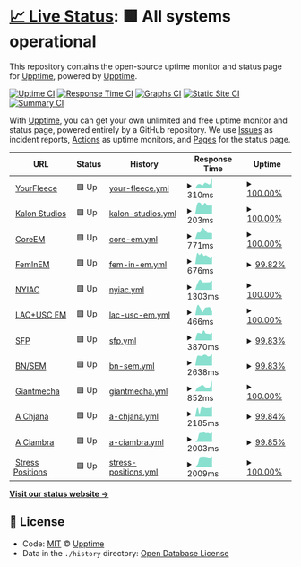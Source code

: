 # [📈 Live Status](https://status.mswd.io): <!--live status--> **🟩 All systems operational**

This repository contains the open-source uptime monitor and status page for [Upptime](https://upptime.js.org), powered by [Upptime](https://github.com/upptime/upptime).

[![Uptime CI](https://github.com/koj-co/upptime/workflows/Uptime%20CI/badge.svg)](https://github.com/koj-co/upptime/actions?query=workflow%3A%22Uptime+CI%22)
[![Response Time CI](https://github.com/koj-co/upptime/workflows/Response%20Time%20CI/badge.svg)](https://github.com/koj-co/upptime/actions?query=workflow%3A%22Response+Time+CI%22)
[![Graphs CI](https://github.com/koj-co/upptime/workflows/Graphs%20CI/badge.svg)](https://github.com/koj-co/upptime/actions?query=workflow%3A%22Graphs+CI%22)
[![Static Site CI](https://github.com/koj-co/upptime/workflows/Static%20Site%20CI/badge.svg)](https://github.com/koj-co/upptime/actions?query=workflow%3A%22Static+Site+CI%22)
[![Summary CI](https://github.com/koj-co/upptime/workflows/Summary%20CI/badge.svg)](https://github.com/koj-co/upptime/actions?query=workflow%3A%22Summary+CI%22)

With [Upptime](https://upptime.js.org), you can get your own unlimited and free uptime monitor and status page, powered entirely by a GitHub repository. We use [Issues](https://github.com/upptime/upptime/issues) as incident reports, [Actions](https://github.com/upptime/upptime/actions) as uptime monitors, and [Pages](https://upptime.github.io/upptime) for the status page.

<!--start: status pages-->
<!-- This summary is generated by Upptime (https://github.com/upptime/upptime) -->
<!-- Do not edit this manually, your changes will be overwritten -->
<!-- prettier-ignore -->
| URL | Status | History | Response Time | Uptime |
| --- | ------ | ------- | ------------- | ------ |
| <img alt="" src="https://favicons.githubusercontent.com/yourfleece.com" height="13"> [YourFleece](https://yourfleece.com) | 🟩 Up | [your-fleece.yml](https://github.com/mswd-io/mswd-upptime/commits/master/history/your-fleece.yml) | <details><summary><img alt="Response time graph" src="./graphs/your-fleece/response-time-week.png" height="20"> 310ms</summary><br><a href="https://status.mswd.io/history/your-fleece"><img alt="Response time 415" src="https://img.shields.io/endpoint?url=https%3A%2F%2Fraw.githubusercontent.com%2Fmswd-io%2Fmswd-upptime%2Fmaster%2Fapi%2Fyour-fleece%2Fresponse-time.json"></a><br><a href="https://status.mswd.io/history/your-fleece"><img alt="24-hour response time 467" src="https://img.shields.io/endpoint?url=https%3A%2F%2Fraw.githubusercontent.com%2Fmswd-io%2Fmswd-upptime%2Fmaster%2Fapi%2Fyour-fleece%2Fresponse-time-day.json"></a><br><a href="https://status.mswd.io/history/your-fleece"><img alt="7-day response time 310" src="https://img.shields.io/endpoint?url=https%3A%2F%2Fraw.githubusercontent.com%2Fmswd-io%2Fmswd-upptime%2Fmaster%2Fapi%2Fyour-fleece%2Fresponse-time-week.json"></a><br><a href="https://status.mswd.io/history/your-fleece"><img alt="30-day response time 328" src="https://img.shields.io/endpoint?url=https%3A%2F%2Fraw.githubusercontent.com%2Fmswd-io%2Fmswd-upptime%2Fmaster%2Fapi%2Fyour-fleece%2Fresponse-time-month.json"></a><br><a href="https://status.mswd.io/history/your-fleece"><img alt="1-year response time 415" src="https://img.shields.io/endpoint?url=https%3A%2F%2Fraw.githubusercontent.com%2Fmswd-io%2Fmswd-upptime%2Fmaster%2Fapi%2Fyour-fleece%2Fresponse-time-year.json"></a></details> | <details><summary><a href="https://status.mswd.io/history/your-fleece">100.00%</a></summary><a href="https://status.mswd.io/history/your-fleece"><img alt="All-time uptime 99.98%" src="https://img.shields.io/endpoint?url=https%3A%2F%2Fraw.githubusercontent.com%2Fmswd-io%2Fmswd-upptime%2Fmaster%2Fapi%2Fyour-fleece%2Fuptime.json"></a><br><a href="https://status.mswd.io/history/your-fleece"><img alt="24-hour uptime 100.00%" src="https://img.shields.io/endpoint?url=https%3A%2F%2Fraw.githubusercontent.com%2Fmswd-io%2Fmswd-upptime%2Fmaster%2Fapi%2Fyour-fleece%2Fuptime-day.json"></a><br><a href="https://status.mswd.io/history/your-fleece"><img alt="7-day uptime 100.00%" src="https://img.shields.io/endpoint?url=https%3A%2F%2Fraw.githubusercontent.com%2Fmswd-io%2Fmswd-upptime%2Fmaster%2Fapi%2Fyour-fleece%2Fuptime-week.json"></a><br><a href="https://status.mswd.io/history/your-fleece"><img alt="30-day uptime 99.94%" src="https://img.shields.io/endpoint?url=https%3A%2F%2Fraw.githubusercontent.com%2Fmswd-io%2Fmswd-upptime%2Fmaster%2Fapi%2Fyour-fleece%2Fuptime-month.json"></a><br><a href="https://status.mswd.io/history/your-fleece"><img alt="1-year uptime 99.98%" src="https://img.shields.io/endpoint?url=https%3A%2F%2Fraw.githubusercontent.com%2Fmswd-io%2Fmswd-upptime%2Fmaster%2Fapi%2Fyour-fleece%2Fuptime-year.json"></a></details>
| <img alt="" src="https://favicons.githubusercontent.com/kalonstudios.com" height="13"> [Kalon Studios](https://kalonstudios.com) | 🟩 Up | [kalon-studios.yml](https://github.com/mswd-io/mswd-upptime/commits/master/history/kalon-studios.yml) | <details><summary><img alt="Response time graph" src="./graphs/kalon-studios/response-time-week.png" height="20"> 203ms</summary><br><a href="https://status.mswd.io/history/kalon-studios"><img alt="Response time 208" src="https://img.shields.io/endpoint?url=https%3A%2F%2Fraw.githubusercontent.com%2Fmswd-io%2Fmswd-upptime%2Fmaster%2Fapi%2Fkalon-studios%2Fresponse-time.json"></a><br><a href="https://status.mswd.io/history/kalon-studios"><img alt="24-hour response time 186" src="https://img.shields.io/endpoint?url=https%3A%2F%2Fraw.githubusercontent.com%2Fmswd-io%2Fmswd-upptime%2Fmaster%2Fapi%2Fkalon-studios%2Fresponse-time-day.json"></a><br><a href="https://status.mswd.io/history/kalon-studios"><img alt="7-day response time 203" src="https://img.shields.io/endpoint?url=https%3A%2F%2Fraw.githubusercontent.com%2Fmswd-io%2Fmswd-upptime%2Fmaster%2Fapi%2Fkalon-studios%2Fresponse-time-week.json"></a><br><a href="https://status.mswd.io/history/kalon-studios"><img alt="30-day response time 218" src="https://img.shields.io/endpoint?url=https%3A%2F%2Fraw.githubusercontent.com%2Fmswd-io%2Fmswd-upptime%2Fmaster%2Fapi%2Fkalon-studios%2Fresponse-time-month.json"></a><br><a href="https://status.mswd.io/history/kalon-studios"><img alt="1-year response time 208" src="https://img.shields.io/endpoint?url=https%3A%2F%2Fraw.githubusercontent.com%2Fmswd-io%2Fmswd-upptime%2Fmaster%2Fapi%2Fkalon-studios%2Fresponse-time-year.json"></a></details> | <details><summary><a href="https://status.mswd.io/history/kalon-studios">100.00%</a></summary><a href="https://status.mswd.io/history/kalon-studios"><img alt="All-time uptime 100.00%" src="https://img.shields.io/endpoint?url=https%3A%2F%2Fraw.githubusercontent.com%2Fmswd-io%2Fmswd-upptime%2Fmaster%2Fapi%2Fkalon-studios%2Fuptime.json"></a><br><a href="https://status.mswd.io/history/kalon-studios"><img alt="24-hour uptime 100.00%" src="https://img.shields.io/endpoint?url=https%3A%2F%2Fraw.githubusercontent.com%2Fmswd-io%2Fmswd-upptime%2Fmaster%2Fapi%2Fkalon-studios%2Fuptime-day.json"></a><br><a href="https://status.mswd.io/history/kalon-studios"><img alt="7-day uptime 100.00%" src="https://img.shields.io/endpoint?url=https%3A%2F%2Fraw.githubusercontent.com%2Fmswd-io%2Fmswd-upptime%2Fmaster%2Fapi%2Fkalon-studios%2Fuptime-week.json"></a><br><a href="https://status.mswd.io/history/kalon-studios"><img alt="30-day uptime 100.00%" src="https://img.shields.io/endpoint?url=https%3A%2F%2Fraw.githubusercontent.com%2Fmswd-io%2Fmswd-upptime%2Fmaster%2Fapi%2Fkalon-studios%2Fuptime-month.json"></a><br><a href="https://status.mswd.io/history/kalon-studios"><img alt="1-year uptime 100.00%" src="https://img.shields.io/endpoint?url=https%3A%2F%2Fraw.githubusercontent.com%2Fmswd-io%2Fmswd-upptime%2Fmaster%2Fapi%2Fkalon-studios%2Fuptime-year.json"></a></details>
| <img alt="" src="https://favicons.githubusercontent.com/coreem.net" height="13"> [CoreEM](https://coreem.net) | 🟩 Up | [core-em.yml](https://github.com/mswd-io/mswd-upptime/commits/master/history/core-em.yml) | <details><summary><img alt="Response time graph" src="./graphs/core-em/response-time-week.png" height="20"> 771ms</summary><br><a href="https://status.mswd.io/history/core-em"><img alt="Response time 700" src="https://img.shields.io/endpoint?url=https%3A%2F%2Fraw.githubusercontent.com%2Fmswd-io%2Fmswd-upptime%2Fmaster%2Fapi%2Fcore-em%2Fresponse-time.json"></a><br><a href="https://status.mswd.io/history/core-em"><img alt="24-hour response time 711" src="https://img.shields.io/endpoint?url=https%3A%2F%2Fraw.githubusercontent.com%2Fmswd-io%2Fmswd-upptime%2Fmaster%2Fapi%2Fcore-em%2Fresponse-time-day.json"></a><br><a href="https://status.mswd.io/history/core-em"><img alt="7-day response time 771" src="https://img.shields.io/endpoint?url=https%3A%2F%2Fraw.githubusercontent.com%2Fmswd-io%2Fmswd-upptime%2Fmaster%2Fapi%2Fcore-em%2Fresponse-time-week.json"></a><br><a href="https://status.mswd.io/history/core-em"><img alt="30-day response time 734" src="https://img.shields.io/endpoint?url=https%3A%2F%2Fraw.githubusercontent.com%2Fmswd-io%2Fmswd-upptime%2Fmaster%2Fapi%2Fcore-em%2Fresponse-time-month.json"></a><br><a href="https://status.mswd.io/history/core-em"><img alt="1-year response time 700" src="https://img.shields.io/endpoint?url=https%3A%2F%2Fraw.githubusercontent.com%2Fmswd-io%2Fmswd-upptime%2Fmaster%2Fapi%2Fcore-em%2Fresponse-time-year.json"></a></details> | <details><summary><a href="https://status.mswd.io/history/core-em">100.00%</a></summary><a href="https://status.mswd.io/history/core-em"><img alt="All-time uptime 100.00%" src="https://img.shields.io/endpoint?url=https%3A%2F%2Fraw.githubusercontent.com%2Fmswd-io%2Fmswd-upptime%2Fmaster%2Fapi%2Fcore-em%2Fuptime.json"></a><br><a href="https://status.mswd.io/history/core-em"><img alt="24-hour uptime 100.00%" src="https://img.shields.io/endpoint?url=https%3A%2F%2Fraw.githubusercontent.com%2Fmswd-io%2Fmswd-upptime%2Fmaster%2Fapi%2Fcore-em%2Fuptime-day.json"></a><br><a href="https://status.mswd.io/history/core-em"><img alt="7-day uptime 100.00%" src="https://img.shields.io/endpoint?url=https%3A%2F%2Fraw.githubusercontent.com%2Fmswd-io%2Fmswd-upptime%2Fmaster%2Fapi%2Fcore-em%2Fuptime-week.json"></a><br><a href="https://status.mswd.io/history/core-em"><img alt="30-day uptime 100.00%" src="https://img.shields.io/endpoint?url=https%3A%2F%2Fraw.githubusercontent.com%2Fmswd-io%2Fmswd-upptime%2Fmaster%2Fapi%2Fcore-em%2Fuptime-month.json"></a><br><a href="https://status.mswd.io/history/core-em"><img alt="1-year uptime 100.00%" src="https://img.shields.io/endpoint?url=https%3A%2F%2Fraw.githubusercontent.com%2Fmswd-io%2Fmswd-upptime%2Fmaster%2Fapi%2Fcore-em%2Fuptime-year.json"></a></details>
| <img alt="" src="https://favicons.githubusercontent.com/feminem.org" height="13"> [FemInEM](https://feminem.org) | 🟩 Up | [fem-in-em.yml](https://github.com/mswd-io/mswd-upptime/commits/master/history/fem-in-em.yml) | <details><summary><img alt="Response time graph" src="./graphs/fem-in-em/response-time-week.png" height="20"> 676ms</summary><br><a href="https://status.mswd.io/history/fem-in-em"><img alt="Response time 658" src="https://img.shields.io/endpoint?url=https%3A%2F%2Fraw.githubusercontent.com%2Fmswd-io%2Fmswd-upptime%2Fmaster%2Fapi%2Ffem-in-em%2Fresponse-time.json"></a><br><a href="https://status.mswd.io/history/fem-in-em"><img alt="24-hour response time 589" src="https://img.shields.io/endpoint?url=https%3A%2F%2Fraw.githubusercontent.com%2Fmswd-io%2Fmswd-upptime%2Fmaster%2Fapi%2Ffem-in-em%2Fresponse-time-day.json"></a><br><a href="https://status.mswd.io/history/fem-in-em"><img alt="7-day response time 676" src="https://img.shields.io/endpoint?url=https%3A%2F%2Fraw.githubusercontent.com%2Fmswd-io%2Fmswd-upptime%2Fmaster%2Fapi%2Ffem-in-em%2Fresponse-time-week.json"></a><br><a href="https://status.mswd.io/history/fem-in-em"><img alt="30-day response time 720" src="https://img.shields.io/endpoint?url=https%3A%2F%2Fraw.githubusercontent.com%2Fmswd-io%2Fmswd-upptime%2Fmaster%2Fapi%2Ffem-in-em%2Fresponse-time-month.json"></a><br><a href="https://status.mswd.io/history/fem-in-em"><img alt="1-year response time 658" src="https://img.shields.io/endpoint?url=https%3A%2F%2Fraw.githubusercontent.com%2Fmswd-io%2Fmswd-upptime%2Fmaster%2Fapi%2Ffem-in-em%2Fresponse-time-year.json"></a></details> | <details><summary><a href="https://status.mswd.io/history/fem-in-em">99.82%</a></summary><a href="https://status.mswd.io/history/fem-in-em"><img alt="All-time uptime 99.96%" src="https://img.shields.io/endpoint?url=https%3A%2F%2Fraw.githubusercontent.com%2Fmswd-io%2Fmswd-upptime%2Fmaster%2Fapi%2Ffem-in-em%2Fuptime.json"></a><br><a href="https://status.mswd.io/history/fem-in-em"><img alt="24-hour uptime 100.00%" src="https://img.shields.io/endpoint?url=https%3A%2F%2Fraw.githubusercontent.com%2Fmswd-io%2Fmswd-upptime%2Fmaster%2Fapi%2Ffem-in-em%2Fuptime-day.json"></a><br><a href="https://status.mswd.io/history/fem-in-em"><img alt="7-day uptime 99.82%" src="https://img.shields.io/endpoint?url=https%3A%2F%2Fraw.githubusercontent.com%2Fmswd-io%2Fmswd-upptime%2Fmaster%2Fapi%2Ffem-in-em%2Fuptime-week.json"></a><br><a href="https://status.mswd.io/history/fem-in-em"><img alt="30-day uptime 99.96%" src="https://img.shields.io/endpoint?url=https%3A%2F%2Fraw.githubusercontent.com%2Fmswd-io%2Fmswd-upptime%2Fmaster%2Fapi%2Ffem-in-em%2Fuptime-month.json"></a><br><a href="https://status.mswd.io/history/fem-in-em"><img alt="1-year uptime 99.96%" src="https://img.shields.io/endpoint?url=https%3A%2F%2Fraw.githubusercontent.com%2Fmswd-io%2Fmswd-upptime%2Fmaster%2Fapi%2Ffem-in-em%2Fuptime-year.json"></a></details>
| <img alt="" src="https://favicons.githubusercontent.com/nyiac.org" height="13"> [NYIAC](https://nyiac.org) | 🟩 Up | [nyiac.yml](https://github.com/mswd-io/mswd-upptime/commits/master/history/nyiac.yml) | <details><summary><img alt="Response time graph" src="./graphs/nyiac/response-time-week.png" height="20"> 1303ms</summary><br><a href="https://status.mswd.io/history/nyiac"><img alt="Response time 1290" src="https://img.shields.io/endpoint?url=https%3A%2F%2Fraw.githubusercontent.com%2Fmswd-io%2Fmswd-upptime%2Fmaster%2Fapi%2Fnyiac%2Fresponse-time.json"></a><br><a href="https://status.mswd.io/history/nyiac"><img alt="24-hour response time 1456" src="https://img.shields.io/endpoint?url=https%3A%2F%2Fraw.githubusercontent.com%2Fmswd-io%2Fmswd-upptime%2Fmaster%2Fapi%2Fnyiac%2Fresponse-time-day.json"></a><br><a href="https://status.mswd.io/history/nyiac"><img alt="7-day response time 1303" src="https://img.shields.io/endpoint?url=https%3A%2F%2Fraw.githubusercontent.com%2Fmswd-io%2Fmswd-upptime%2Fmaster%2Fapi%2Fnyiac%2Fresponse-time-week.json"></a><br><a href="https://status.mswd.io/history/nyiac"><img alt="30-day response time 1340" src="https://img.shields.io/endpoint?url=https%3A%2F%2Fraw.githubusercontent.com%2Fmswd-io%2Fmswd-upptime%2Fmaster%2Fapi%2Fnyiac%2Fresponse-time-month.json"></a><br><a href="https://status.mswd.io/history/nyiac"><img alt="1-year response time 1290" src="https://img.shields.io/endpoint?url=https%3A%2F%2Fraw.githubusercontent.com%2Fmswd-io%2Fmswd-upptime%2Fmaster%2Fapi%2Fnyiac%2Fresponse-time-year.json"></a></details> | <details><summary><a href="https://status.mswd.io/history/nyiac">100.00%</a></summary><a href="https://status.mswd.io/history/nyiac"><img alt="All-time uptime 100.00%" src="https://img.shields.io/endpoint?url=https%3A%2F%2Fraw.githubusercontent.com%2Fmswd-io%2Fmswd-upptime%2Fmaster%2Fapi%2Fnyiac%2Fuptime.json"></a><br><a href="https://status.mswd.io/history/nyiac"><img alt="24-hour uptime 100.00%" src="https://img.shields.io/endpoint?url=https%3A%2F%2Fraw.githubusercontent.com%2Fmswd-io%2Fmswd-upptime%2Fmaster%2Fapi%2Fnyiac%2Fuptime-day.json"></a><br><a href="https://status.mswd.io/history/nyiac"><img alt="7-day uptime 100.00%" src="https://img.shields.io/endpoint?url=https%3A%2F%2Fraw.githubusercontent.com%2Fmswd-io%2Fmswd-upptime%2Fmaster%2Fapi%2Fnyiac%2Fuptime-week.json"></a><br><a href="https://status.mswd.io/history/nyiac"><img alt="30-day uptime 100.00%" src="https://img.shields.io/endpoint?url=https%3A%2F%2Fraw.githubusercontent.com%2Fmswd-io%2Fmswd-upptime%2Fmaster%2Fapi%2Fnyiac%2Fuptime-month.json"></a><br><a href="https://status.mswd.io/history/nyiac"><img alt="1-year uptime 100.00%" src="https://img.shields.io/endpoint?url=https%3A%2F%2Fraw.githubusercontent.com%2Fmswd-io%2Fmswd-upptime%2Fmaster%2Fapi%2Fnyiac%2Fuptime-year.json"></a></details>
| <img alt="" src="https://favicons.githubusercontent.com/lacuscem.com" height="13"> [LAC+USC EM](https://lacuscem.com) | 🟩 Up | [lac-usc-em.yml](https://github.com/mswd-io/mswd-upptime/commits/master/history/lac-usc-em.yml) | <details><summary><img alt="Response time graph" src="./graphs/lac-usc-em/response-time-week.png" height="20"> 466ms</summary><br><a href="https://status.mswd.io/history/lac-usc-em"><img alt="Response time 431" src="https://img.shields.io/endpoint?url=https%3A%2F%2Fraw.githubusercontent.com%2Fmswd-io%2Fmswd-upptime%2Fmaster%2Fapi%2Flac-usc-em%2Fresponse-time.json"></a><br><a href="https://status.mswd.io/history/lac-usc-em"><img alt="24-hour response time 358" src="https://img.shields.io/endpoint?url=https%3A%2F%2Fraw.githubusercontent.com%2Fmswd-io%2Fmswd-upptime%2Fmaster%2Fapi%2Flac-usc-em%2Fresponse-time-day.json"></a><br><a href="https://status.mswd.io/history/lac-usc-em"><img alt="7-day response time 466" src="https://img.shields.io/endpoint?url=https%3A%2F%2Fraw.githubusercontent.com%2Fmswd-io%2Fmswd-upptime%2Fmaster%2Fapi%2Flac-usc-em%2Fresponse-time-week.json"></a><br><a href="https://status.mswd.io/history/lac-usc-em"><img alt="30-day response time 455" src="https://img.shields.io/endpoint?url=https%3A%2F%2Fraw.githubusercontent.com%2Fmswd-io%2Fmswd-upptime%2Fmaster%2Fapi%2Flac-usc-em%2Fresponse-time-month.json"></a><br><a href="https://status.mswd.io/history/lac-usc-em"><img alt="1-year response time 431" src="https://img.shields.io/endpoint?url=https%3A%2F%2Fraw.githubusercontent.com%2Fmswd-io%2Fmswd-upptime%2Fmaster%2Fapi%2Flac-usc-em%2Fresponse-time-year.json"></a></details> | <details><summary><a href="https://status.mswd.io/history/lac-usc-em">100.00%</a></summary><a href="https://status.mswd.io/history/lac-usc-em"><img alt="All-time uptime 100.00%" src="https://img.shields.io/endpoint?url=https%3A%2F%2Fraw.githubusercontent.com%2Fmswd-io%2Fmswd-upptime%2Fmaster%2Fapi%2Flac-usc-em%2Fuptime.json"></a><br><a href="https://status.mswd.io/history/lac-usc-em"><img alt="24-hour uptime 100.00%" src="https://img.shields.io/endpoint?url=https%3A%2F%2Fraw.githubusercontent.com%2Fmswd-io%2Fmswd-upptime%2Fmaster%2Fapi%2Flac-usc-em%2Fuptime-day.json"></a><br><a href="https://status.mswd.io/history/lac-usc-em"><img alt="7-day uptime 100.00%" src="https://img.shields.io/endpoint?url=https%3A%2F%2Fraw.githubusercontent.com%2Fmswd-io%2Fmswd-upptime%2Fmaster%2Fapi%2Flac-usc-em%2Fuptime-week.json"></a><br><a href="https://status.mswd.io/history/lac-usc-em"><img alt="30-day uptime 100.00%" src="https://img.shields.io/endpoint?url=https%3A%2F%2Fraw.githubusercontent.com%2Fmswd-io%2Fmswd-upptime%2Fmaster%2Fapi%2Flac-usc-em%2Fuptime-month.json"></a><br><a href="https://status.mswd.io/history/lac-usc-em"><img alt="1-year uptime 100.00%" src="https://img.shields.io/endpoint?url=https%3A%2F%2Fraw.githubusercontent.com%2Fmswd-io%2Fmswd-upptime%2Fmaster%2Fapi%2Flac-usc-em%2Fuptime-year.json"></a></details>
| <img alt="" src="https://favicons.githubusercontent.com/sidefourproject.com" height="13"> [SFP](https://sidefourproject.com) | 🟩 Up | [sfp.yml](https://github.com/mswd-io/mswd-upptime/commits/master/history/sfp.yml) | <details><summary><img alt="Response time graph" src="./graphs/sfp/response-time-week.png" height="20"> 3870ms</summary><br><a href="https://status.mswd.io/history/sfp"><img alt="Response time 3918" src="https://img.shields.io/endpoint?url=https%3A%2F%2Fraw.githubusercontent.com%2Fmswd-io%2Fmswd-upptime%2Fmaster%2Fapi%2Fsfp%2Fresponse-time.json"></a><br><a href="https://status.mswd.io/history/sfp"><img alt="24-hour response time 3886" src="https://img.shields.io/endpoint?url=https%3A%2F%2Fraw.githubusercontent.com%2Fmswd-io%2Fmswd-upptime%2Fmaster%2Fapi%2Fsfp%2Fresponse-time-day.json"></a><br><a href="https://status.mswd.io/history/sfp"><img alt="7-day response time 3870" src="https://img.shields.io/endpoint?url=https%3A%2F%2Fraw.githubusercontent.com%2Fmswd-io%2Fmswd-upptime%2Fmaster%2Fapi%2Fsfp%2Fresponse-time-week.json"></a><br><a href="https://status.mswd.io/history/sfp"><img alt="30-day response time 3912" src="https://img.shields.io/endpoint?url=https%3A%2F%2Fraw.githubusercontent.com%2Fmswd-io%2Fmswd-upptime%2Fmaster%2Fapi%2Fsfp%2Fresponse-time-month.json"></a><br><a href="https://status.mswd.io/history/sfp"><img alt="1-year response time 3918" src="https://img.shields.io/endpoint?url=https%3A%2F%2Fraw.githubusercontent.com%2Fmswd-io%2Fmswd-upptime%2Fmaster%2Fapi%2Fsfp%2Fresponse-time-year.json"></a></details> | <details><summary><a href="https://status.mswd.io/history/sfp">99.83%</a></summary><a href="https://status.mswd.io/history/sfp"><img alt="All-time uptime 99.91%" src="https://img.shields.io/endpoint?url=https%3A%2F%2Fraw.githubusercontent.com%2Fmswd-io%2Fmswd-upptime%2Fmaster%2Fapi%2Fsfp%2Fuptime.json"></a><br><a href="https://status.mswd.io/history/sfp"><img alt="24-hour uptime 100.00%" src="https://img.shields.io/endpoint?url=https%3A%2F%2Fraw.githubusercontent.com%2Fmswd-io%2Fmswd-upptime%2Fmaster%2Fapi%2Fsfp%2Fuptime-day.json"></a><br><a href="https://status.mswd.io/history/sfp"><img alt="7-day uptime 99.83%" src="https://img.shields.io/endpoint?url=https%3A%2F%2Fraw.githubusercontent.com%2Fmswd-io%2Fmswd-upptime%2Fmaster%2Fapi%2Fsfp%2Fuptime-week.json"></a><br><a href="https://status.mswd.io/history/sfp"><img alt="30-day uptime 99.78%" src="https://img.shields.io/endpoint?url=https%3A%2F%2Fraw.githubusercontent.com%2Fmswd-io%2Fmswd-upptime%2Fmaster%2Fapi%2Fsfp%2Fuptime-month.json"></a><br><a href="https://status.mswd.io/history/sfp"><img alt="1-year uptime 99.91%" src="https://img.shields.io/endpoint?url=https%3A%2F%2Fraw.githubusercontent.com%2Fmswd-io%2Fmswd-upptime%2Fmaster%2Fapi%2Fsfp%2Fuptime-year.json"></a></details>
| <img alt="" src="https://favicons.githubusercontent.com/socialem.net" height="13"> [BN/SEM](https://socialem.net) | 🟩 Up | [bn-sem.yml](https://github.com/mswd-io/mswd-upptime/commits/master/history/bn-sem.yml) | <details><summary><img alt="Response time graph" src="./graphs/bn-sem/response-time-week.png" height="20"> 2638ms</summary><br><a href="https://status.mswd.io/history/bn-sem"><img alt="Response time 2557" src="https://img.shields.io/endpoint?url=https%3A%2F%2Fraw.githubusercontent.com%2Fmswd-io%2Fmswd-upptime%2Fmaster%2Fapi%2Fbn-sem%2Fresponse-time.json"></a><br><a href="https://status.mswd.io/history/bn-sem"><img alt="24-hour response time 2792" src="https://img.shields.io/endpoint?url=https%3A%2F%2Fraw.githubusercontent.com%2Fmswd-io%2Fmswd-upptime%2Fmaster%2Fapi%2Fbn-sem%2Fresponse-time-day.json"></a><br><a href="https://status.mswd.io/history/bn-sem"><img alt="7-day response time 2638" src="https://img.shields.io/endpoint?url=https%3A%2F%2Fraw.githubusercontent.com%2Fmswd-io%2Fmswd-upptime%2Fmaster%2Fapi%2Fbn-sem%2Fresponse-time-week.json"></a><br><a href="https://status.mswd.io/history/bn-sem"><img alt="30-day response time 3022" src="https://img.shields.io/endpoint?url=https%3A%2F%2Fraw.githubusercontent.com%2Fmswd-io%2Fmswd-upptime%2Fmaster%2Fapi%2Fbn-sem%2Fresponse-time-month.json"></a><br><a href="https://status.mswd.io/history/bn-sem"><img alt="1-year response time 2557" src="https://img.shields.io/endpoint?url=https%3A%2F%2Fraw.githubusercontent.com%2Fmswd-io%2Fmswd-upptime%2Fmaster%2Fapi%2Fbn-sem%2Fresponse-time-year.json"></a></details> | <details><summary><a href="https://status.mswd.io/history/bn-sem">99.83%</a></summary><a href="https://status.mswd.io/history/bn-sem"><img alt="All-time uptime 98.87%" src="https://img.shields.io/endpoint?url=https%3A%2F%2Fraw.githubusercontent.com%2Fmswd-io%2Fmswd-upptime%2Fmaster%2Fapi%2Fbn-sem%2Fuptime.json"></a><br><a href="https://status.mswd.io/history/bn-sem"><img alt="24-hour uptime 100.00%" src="https://img.shields.io/endpoint?url=https%3A%2F%2Fraw.githubusercontent.com%2Fmswd-io%2Fmswd-upptime%2Fmaster%2Fapi%2Fbn-sem%2Fuptime-day.json"></a><br><a href="https://status.mswd.io/history/bn-sem"><img alt="7-day uptime 99.83%" src="https://img.shields.io/endpoint?url=https%3A%2F%2Fraw.githubusercontent.com%2Fmswd-io%2Fmswd-upptime%2Fmaster%2Fapi%2Fbn-sem%2Fuptime-week.json"></a><br><a href="https://status.mswd.io/history/bn-sem"><img alt="30-day uptime 99.71%" src="https://img.shields.io/endpoint?url=https%3A%2F%2Fraw.githubusercontent.com%2Fmswd-io%2Fmswd-upptime%2Fmaster%2Fapi%2Fbn-sem%2Fuptime-month.json"></a><br><a href="https://status.mswd.io/history/bn-sem"><img alt="1-year uptime 98.87%" src="https://img.shields.io/endpoint?url=https%3A%2F%2Fraw.githubusercontent.com%2Fmswd-io%2Fmswd-upptime%2Fmaster%2Fapi%2Fbn-sem%2Fuptime-year.json"></a></details>
| <img alt="" src="https://favicons.githubusercontent.com/giantmecha.com" height="13"> [Giantmecha](https://giantmecha.com) | 🟩 Up | [giantmecha.yml](https://github.com/mswd-io/mswd-upptime/commits/master/history/giantmecha.yml) | <details><summary><img alt="Response time graph" src="./graphs/giantmecha/response-time-week.png" height="20"> 852ms</summary><br><a href="https://status.mswd.io/history/giantmecha"><img alt="Response time 900" src="https://img.shields.io/endpoint?url=https%3A%2F%2Fraw.githubusercontent.com%2Fmswd-io%2Fmswd-upptime%2Fmaster%2Fapi%2Fgiantmecha%2Fresponse-time.json"></a><br><a href="https://status.mswd.io/history/giantmecha"><img alt="24-hour response time 1253" src="https://img.shields.io/endpoint?url=https%3A%2F%2Fraw.githubusercontent.com%2Fmswd-io%2Fmswd-upptime%2Fmaster%2Fapi%2Fgiantmecha%2Fresponse-time-day.json"></a><br><a href="https://status.mswd.io/history/giantmecha"><img alt="7-day response time 852" src="https://img.shields.io/endpoint?url=https%3A%2F%2Fraw.githubusercontent.com%2Fmswd-io%2Fmswd-upptime%2Fmaster%2Fapi%2Fgiantmecha%2Fresponse-time-week.json"></a><br><a href="https://status.mswd.io/history/giantmecha"><img alt="30-day response time 876" src="https://img.shields.io/endpoint?url=https%3A%2F%2Fraw.githubusercontent.com%2Fmswd-io%2Fmswd-upptime%2Fmaster%2Fapi%2Fgiantmecha%2Fresponse-time-month.json"></a><br><a href="https://status.mswd.io/history/giantmecha"><img alt="1-year response time 900" src="https://img.shields.io/endpoint?url=https%3A%2F%2Fraw.githubusercontent.com%2Fmswd-io%2Fmswd-upptime%2Fmaster%2Fapi%2Fgiantmecha%2Fresponse-time-year.json"></a></details> | <details><summary><a href="https://status.mswd.io/history/giantmecha">100.00%</a></summary><a href="https://status.mswd.io/history/giantmecha"><img alt="All-time uptime 100.00%" src="https://img.shields.io/endpoint?url=https%3A%2F%2Fraw.githubusercontent.com%2Fmswd-io%2Fmswd-upptime%2Fmaster%2Fapi%2Fgiantmecha%2Fuptime.json"></a><br><a href="https://status.mswd.io/history/giantmecha"><img alt="24-hour uptime 100.00%" src="https://img.shields.io/endpoint?url=https%3A%2F%2Fraw.githubusercontent.com%2Fmswd-io%2Fmswd-upptime%2Fmaster%2Fapi%2Fgiantmecha%2Fuptime-day.json"></a><br><a href="https://status.mswd.io/history/giantmecha"><img alt="7-day uptime 100.00%" src="https://img.shields.io/endpoint?url=https%3A%2F%2Fraw.githubusercontent.com%2Fmswd-io%2Fmswd-upptime%2Fmaster%2Fapi%2Fgiantmecha%2Fuptime-week.json"></a><br><a href="https://status.mswd.io/history/giantmecha"><img alt="30-day uptime 100.00%" src="https://img.shields.io/endpoint?url=https%3A%2F%2Fraw.githubusercontent.com%2Fmswd-io%2Fmswd-upptime%2Fmaster%2Fapi%2Fgiantmecha%2Fuptime-month.json"></a><br><a href="https://status.mswd.io/history/giantmecha"><img alt="1-year uptime 100.00%" src="https://img.shields.io/endpoint?url=https%3A%2F%2Fraw.githubusercontent.com%2Fmswd-io%2Fmswd-upptime%2Fmaster%2Fapi%2Fgiantmecha%2Fuptime-year.json"></a></details>
| <img alt="" src="https://favicons.githubusercontent.com/achjana.com" height="13"> [A Chjana](https://achjana.com) | 🟩 Up | [a-chjana.yml](https://github.com/mswd-io/mswd-upptime/commits/master/history/a-chjana.yml) | <details><summary><img alt="Response time graph" src="./graphs/a-chjana/response-time-week.png" height="20"> 2185ms</summary><br><a href="https://status.mswd.io/history/a-chjana"><img alt="Response time 1775" src="https://img.shields.io/endpoint?url=https%3A%2F%2Fraw.githubusercontent.com%2Fmswd-io%2Fmswd-upptime%2Fmaster%2Fapi%2Fa-chjana%2Fresponse-time.json"></a><br><a href="https://status.mswd.io/history/a-chjana"><img alt="24-hour response time 2432" src="https://img.shields.io/endpoint?url=https%3A%2F%2Fraw.githubusercontent.com%2Fmswd-io%2Fmswd-upptime%2Fmaster%2Fapi%2Fa-chjana%2Fresponse-time-day.json"></a><br><a href="https://status.mswd.io/history/a-chjana"><img alt="7-day response time 2185" src="https://img.shields.io/endpoint?url=https%3A%2F%2Fraw.githubusercontent.com%2Fmswd-io%2Fmswd-upptime%2Fmaster%2Fapi%2Fa-chjana%2Fresponse-time-week.json"></a><br><a href="https://status.mswd.io/history/a-chjana"><img alt="30-day response time 2481" src="https://img.shields.io/endpoint?url=https%3A%2F%2Fraw.githubusercontent.com%2Fmswd-io%2Fmswd-upptime%2Fmaster%2Fapi%2Fa-chjana%2Fresponse-time-month.json"></a><br><a href="https://status.mswd.io/history/a-chjana"><img alt="1-year response time 1775" src="https://img.shields.io/endpoint?url=https%3A%2F%2Fraw.githubusercontent.com%2Fmswd-io%2Fmswd-upptime%2Fmaster%2Fapi%2Fa-chjana%2Fresponse-time-year.json"></a></details> | <details><summary><a href="https://status.mswd.io/history/a-chjana">99.84%</a></summary><a href="https://status.mswd.io/history/a-chjana"><img alt="All-time uptime 91.24%" src="https://img.shields.io/endpoint?url=https%3A%2F%2Fraw.githubusercontent.com%2Fmswd-io%2Fmswd-upptime%2Fmaster%2Fapi%2Fa-chjana%2Fuptime.json"></a><br><a href="https://status.mswd.io/history/a-chjana"><img alt="24-hour uptime 100.00%" src="https://img.shields.io/endpoint?url=https%3A%2F%2Fraw.githubusercontent.com%2Fmswd-io%2Fmswd-upptime%2Fmaster%2Fapi%2Fa-chjana%2Fuptime-day.json"></a><br><a href="https://status.mswd.io/history/a-chjana"><img alt="7-day uptime 99.84%" src="https://img.shields.io/endpoint?url=https%3A%2F%2Fraw.githubusercontent.com%2Fmswd-io%2Fmswd-upptime%2Fmaster%2Fapi%2Fa-chjana%2Fuptime-week.json"></a><br><a href="https://status.mswd.io/history/a-chjana"><img alt="30-day uptime 99.85%" src="https://img.shields.io/endpoint?url=https%3A%2F%2Fraw.githubusercontent.com%2Fmswd-io%2Fmswd-upptime%2Fmaster%2Fapi%2Fa-chjana%2Fuptime-month.json"></a><br><a href="https://status.mswd.io/history/a-chjana"><img alt="1-year uptime 91.24%" src="https://img.shields.io/endpoint?url=https%3A%2F%2Fraw.githubusercontent.com%2Fmswd-io%2Fmswd-upptime%2Fmaster%2Fapi%2Fa-chjana%2Fuptime-year.json"></a></details>
| <img alt="" src="https://favicons.githubusercontent.com/aciambra.com" height="13"> [A Ciambra](https://aciambra.com) | 🟩 Up | [a-ciambra.yml](https://github.com/mswd-io/mswd-upptime/commits/master/history/a-ciambra.yml) | <details><summary><img alt="Response time graph" src="./graphs/a-ciambra/response-time-week.png" height="20"> 2003ms</summary><br><a href="https://status.mswd.io/history/a-ciambra"><img alt="Response time 1840" src="https://img.shields.io/endpoint?url=https%3A%2F%2Fraw.githubusercontent.com%2Fmswd-io%2Fmswd-upptime%2Fmaster%2Fapi%2Fa-ciambra%2Fresponse-time.json"></a><br><a href="https://status.mswd.io/history/a-ciambra"><img alt="24-hour response time 1746" src="https://img.shields.io/endpoint?url=https%3A%2F%2Fraw.githubusercontent.com%2Fmswd-io%2Fmswd-upptime%2Fmaster%2Fapi%2Fa-ciambra%2Fresponse-time-day.json"></a><br><a href="https://status.mswd.io/history/a-ciambra"><img alt="7-day response time 2003" src="https://img.shields.io/endpoint?url=https%3A%2F%2Fraw.githubusercontent.com%2Fmswd-io%2Fmswd-upptime%2Fmaster%2Fapi%2Fa-ciambra%2Fresponse-time-week.json"></a><br><a href="https://status.mswd.io/history/a-ciambra"><img alt="30-day response time 2083" src="https://img.shields.io/endpoint?url=https%3A%2F%2Fraw.githubusercontent.com%2Fmswd-io%2Fmswd-upptime%2Fmaster%2Fapi%2Fa-ciambra%2Fresponse-time-month.json"></a><br><a href="https://status.mswd.io/history/a-ciambra"><img alt="1-year response time 1840" src="https://img.shields.io/endpoint?url=https%3A%2F%2Fraw.githubusercontent.com%2Fmswd-io%2Fmswd-upptime%2Fmaster%2Fapi%2Fa-ciambra%2Fresponse-time-year.json"></a></details> | <details><summary><a href="https://status.mswd.io/history/a-ciambra">99.85%</a></summary><a href="https://status.mswd.io/history/a-ciambra"><img alt="All-time uptime 99.94%" src="https://img.shields.io/endpoint?url=https%3A%2F%2Fraw.githubusercontent.com%2Fmswd-io%2Fmswd-upptime%2Fmaster%2Fapi%2Fa-ciambra%2Fuptime.json"></a><br><a href="https://status.mswd.io/history/a-ciambra"><img alt="24-hour uptime 100.00%" src="https://img.shields.io/endpoint?url=https%3A%2F%2Fraw.githubusercontent.com%2Fmswd-io%2Fmswd-upptime%2Fmaster%2Fapi%2Fa-ciambra%2Fuptime-day.json"></a><br><a href="https://status.mswd.io/history/a-ciambra"><img alt="7-day uptime 99.85%" src="https://img.shields.io/endpoint?url=https%3A%2F%2Fraw.githubusercontent.com%2Fmswd-io%2Fmswd-upptime%2Fmaster%2Fapi%2Fa-ciambra%2Fuptime-week.json"></a><br><a href="https://status.mswd.io/history/a-ciambra"><img alt="30-day uptime 99.85%" src="https://img.shields.io/endpoint?url=https%3A%2F%2Fraw.githubusercontent.com%2Fmswd-io%2Fmswd-upptime%2Fmaster%2Fapi%2Fa-ciambra%2Fuptime-month.json"></a><br><a href="https://status.mswd.io/history/a-ciambra"><img alt="1-year uptime 99.94%" src="https://img.shields.io/endpoint?url=https%3A%2F%2Fraw.githubusercontent.com%2Fmswd-io%2Fmswd-upptime%2Fmaster%2Fapi%2Fa-ciambra%2Fuptime-year.json"></a></details>
| <img alt="" src="https://favicons.githubusercontent.com/stresspositions.com" height="13"> [Stress Positions](https://stresspositions.com) | 🟩 Up | [stress-positions.yml](https://github.com/mswd-io/mswd-upptime/commits/master/history/stress-positions.yml) | <details><summary><img alt="Response time graph" src="./graphs/stress-positions/response-time-week.png" height="20"> 2009ms</summary><br><a href="https://status.mswd.io/history/stress-positions"><img alt="Response time 1640" src="https://img.shields.io/endpoint?url=https%3A%2F%2Fraw.githubusercontent.com%2Fmswd-io%2Fmswd-upptime%2Fmaster%2Fapi%2Fstress-positions%2Fresponse-time.json"></a><br><a href="https://status.mswd.io/history/stress-positions"><img alt="24-hour response time 2264" src="https://img.shields.io/endpoint?url=https%3A%2F%2Fraw.githubusercontent.com%2Fmswd-io%2Fmswd-upptime%2Fmaster%2Fapi%2Fstress-positions%2Fresponse-time-day.json"></a><br><a href="https://status.mswd.io/history/stress-positions"><img alt="7-day response time 2009" src="https://img.shields.io/endpoint?url=https%3A%2F%2Fraw.githubusercontent.com%2Fmswd-io%2Fmswd-upptime%2Fmaster%2Fapi%2Fstress-positions%2Fresponse-time-week.json"></a><br><a href="https://status.mswd.io/history/stress-positions"><img alt="30-day response time 1949" src="https://img.shields.io/endpoint?url=https%3A%2F%2Fraw.githubusercontent.com%2Fmswd-io%2Fmswd-upptime%2Fmaster%2Fapi%2Fstress-positions%2Fresponse-time-month.json"></a><br><a href="https://status.mswd.io/history/stress-positions"><img alt="1-year response time 1640" src="https://img.shields.io/endpoint?url=https%3A%2F%2Fraw.githubusercontent.com%2Fmswd-io%2Fmswd-upptime%2Fmaster%2Fapi%2Fstress-positions%2Fresponse-time-year.json"></a></details> | <details><summary><a href="https://status.mswd.io/history/stress-positions">100.00%</a></summary><a href="https://status.mswd.io/history/stress-positions"><img alt="All-time uptime 99.90%" src="https://img.shields.io/endpoint?url=https%3A%2F%2Fraw.githubusercontent.com%2Fmswd-io%2Fmswd-upptime%2Fmaster%2Fapi%2Fstress-positions%2Fuptime.json"></a><br><a href="https://status.mswd.io/history/stress-positions"><img alt="24-hour uptime 100.00%" src="https://img.shields.io/endpoint?url=https%3A%2F%2Fraw.githubusercontent.com%2Fmswd-io%2Fmswd-upptime%2Fmaster%2Fapi%2Fstress-positions%2Fuptime-day.json"></a><br><a href="https://status.mswd.io/history/stress-positions"><img alt="7-day uptime 100.00%" src="https://img.shields.io/endpoint?url=https%3A%2F%2Fraw.githubusercontent.com%2Fmswd-io%2Fmswd-upptime%2Fmaster%2Fapi%2Fstress-positions%2Fuptime-week.json"></a><br><a href="https://status.mswd.io/history/stress-positions"><img alt="30-day uptime 99.81%" src="https://img.shields.io/endpoint?url=https%3A%2F%2Fraw.githubusercontent.com%2Fmswd-io%2Fmswd-upptime%2Fmaster%2Fapi%2Fstress-positions%2Fuptime-month.json"></a><br><a href="https://status.mswd.io/history/stress-positions"><img alt="1-year uptime 99.90%" src="https://img.shields.io/endpoint?url=https%3A%2F%2Fraw.githubusercontent.com%2Fmswd-io%2Fmswd-upptime%2Fmaster%2Fapi%2Fstress-positions%2Fuptime-year.json"></a></details>

<!--end: status pages-->

[**Visit our status website →**](https://status.mswd.io)

## 📄 License

- Code: [MIT](./LICENSE) © [Upptime](https://upptime.js.org)
- Data in the `./history` directory: [Open Database License](https://opendatacommons.org/licenses/odbl/1-0/)
